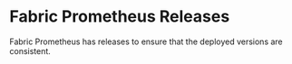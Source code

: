 # Fabric Prometheus Releases

Fabric Prometheus has releases to ensure that the deployed versions are consistent.  

